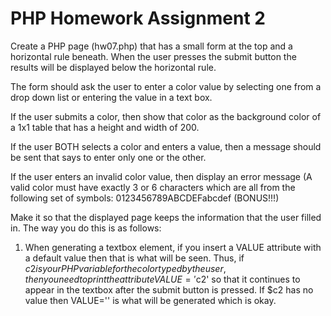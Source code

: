 # PHP Homework Assignment 2

Create a PHP page (hw07.php) that has a small form at the top and a horizontal rule beneath. When the user presses the submit button the results will be displayed below the horizontal rule. 

The form should ask the user to enter a color value by selecting one from a drop down list or entering the value in a text box.

If the user submits a color, then show that color as the background color of a 1x1 table that has a height and width of 200.

If the user BOTH selects a color and enters a value, then a message should be sent that says to enter only one or the other.

If the user enters an invalid color value, then display an error message (A valid color must have exactly 3 or 6 characters which are all from the following set of symbols: 0123456789ABCDEFabcdef (BONUS!!!)

Make it so that the displayed page keeps the information that the user filled in. The way you do this is as follows: 

1.	When generating a textbox element, if you insert a VALUE attribute with a default value then that is what will be seen. Thus, if $c2 is your PHP variable for the color typed by the user, then you need to print the attribute VALUE='$c2' so that it continues to appear in the textbox after the submit button is pressed. If $c2 has no value then VALUE='' is what will be generated which is okay.
